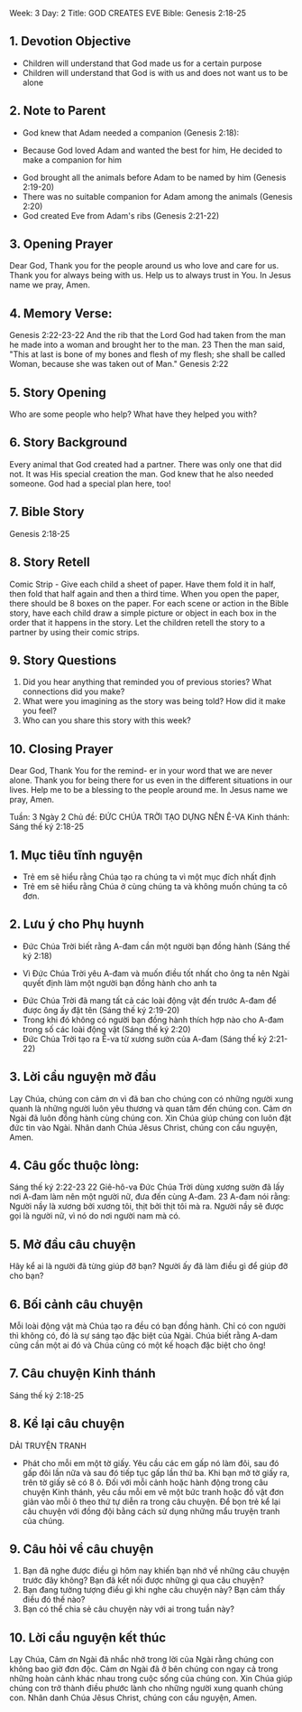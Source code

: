 Week: 3
Day: 2
Title: GOD CREATES EVE
Bible: Genesis 2:18-25
## 1. Devotion Objective
- Children will understand that God made us for a certain purpose
- Children will understand that God is with us and does not want us to be alone

## 2. Note to Parent
* God knew that Adam needed a companion (Genesis 2:18):
- Because God loved Adam and wanted the best for him, He decided to make a companion for him
* God brought all the animals before Adam to be named by him (Genesis 2:19-20)
* There was no suitable companion for Adam among the animals (Genesis 2:20)
* God created Eve from Adam's ribs (Genesis 2:21-22)

## 3. Opening Prayer
Dear God, Thank you for the people around us who love and care for us. Thank you for always being with us. Help us to always trust in You. In Jesus name we pray, Amen.

## 4. Memory Verse:
Genesis 2:22-23-22 And the rib that the Lord God had taken from the man he made into a woman and brought her to the man. 23 Then the man said, "This at last is bone of my bones and flesh of my flesh; she shall be called Woman, because she was taken out of Man." Genesis 2:22

## 5. Story Opening
Who are some people who help? What have they helped you with?

## 6. Story Background
Every animal that God created had a partner. There was only one that did not. It was His special creation the man. God knew that he also needed someone. God had a special plan here, too!

## 7. Bible Story
Genesis 2:18-25

## 8. Story Retell
Comic Strip - Give each child a sheet of paper. Have them fold it in half, then fold that half again and then a third time. When you open the paper, there should be 8 boxes on the paper. For each scene or action in the Bible story, have each child draw a simple picture or object in each box in the order that it happens in the story. Let the children retell the story to a partner by using their comic strips.


## 9. Story Questions
1. Did you hear anything that reminded you of previous stories? What connections did you make?
2. What were you imagining as the story was being told? How did it make you feel?
3. Who can you share this story with this week?


## 10. Closing Prayer
Dear God, Thank You for the remind- er in your word that we are never alone. Thank you for being there for us even in the different situations in our lives. Help me to be a blessing to the people around me. In Jesus name we pray, Amen.

Tuần: 3
Ngày 2
Chủ đề: ĐỨC CHÚA TRỜI TẠO DỰNG NÊN Ê-VA
Kinh thánh: Sáng thế ký 2:18-25

## 1. Mục tiêu tĩnh nguyện
- Trẻ em sẽ hiểu rằng Chúa tạo ra chúng ta vì một mục đích nhất định
- Trẻ em sẽ hiểu rằng Chúa ở cùng chúng ta và không muốn chúng ta cô đơn.

## 2. Lưu ý cho Phụ huynh
* Đức Chúa Trời biết rằng A-đam cần một người bạn đồng hành (Sáng thế ký 2:18)
- Vì Đức Chúa Trời yêu A-đam và muốn điều tốt nhất cho ông ta nên Ngài quyết định làm một người bạn đồng hành cho anh ta
* Đức Chúa Trời đã mang tất cả các loài động vật đến trước A-đam để được ông ấy đặt tên (Sáng thế ký 2:19-20)
* Trong khi đó không có người bạn đồng hành thích hợp nào cho A-đam trong số các loài động vật (Sáng thế ký 2:20)
* Đức Chúa Trời tạo ra Ê-va từ xương sườn của A-đam (Sáng thế ký 2:21-22)

## 3. Lời cầu nguyện mở đầu
Lạy Chúa, chúng con cảm ơn vì đã ban cho chúng con có những người xung quanh là những người luôn yêu thương và quan tâm đến chúng con. Cảm ơn Ngài đã luôn đồng hành cùng chúng con. Xin Chúa giúp chúng con luôn đặt đức tin vào Ngài. Nhân danh Chúa Jêsus Christ, chúng con cầu nguyện, Amen.

## 4. Câu gốc thuộc lòng:
Sáng thế ký 2:22-23
22 Giê-hô-va Đức Chúa Trời dùng xương sườn đã lấy nơi A-đam làm nên một người nữ, đưa đến cùng A-đam. 23 A-đam nói rằng: Người nầy là xương bởi xương tôi, thịt bởi thịt tôi mà ra. Người nầy sẽ được gọi là người nữ, vì nó do nơi người nam mà có.

## 5. Mở đầu câu chuyện
Hãy kể ai là người đã từng giúp đỡ bạn?
Người ấy đã làm điều gì để giúp đỡ cho bạn?

## 6. Bối cảnh câu chuyện
Mỗi loài động vật mà Chúa tạo ra đều có bạn đồng hành. Chỉ có con người thì không có, đó là sự sáng tạo đặc biệt của Ngài. Chúa biết rằng A-dam cũng cần một ai đó và Chúa cũng có một kế hoạch đặc biệt cho ông!

## 7. Câu chuyện Kinh thánh
Sáng thế ký 2:18-25

## 8. Kể lại câu chuyện
DẢI TRUYỆN TRANH
- Phát cho mỗi em một tờ giấy. Yêu cầu các em gấp nó làm đôi, sau đó gấp đôi lần nữa và sau đó tiếp tục gấp lần thứ ba. Khi bạn mở tờ giấy ra, trên tờ giấy sẽ có 8 ô. Đối với mỗi cảnh hoặc hành động trong câu chuyện Kinh thánh, yêu cầu mỗi em vẽ một bức tranh hoặc đồ vật đơn giản vào mỗi ô theo thứ tự diễn ra trong câu chuyện. Để bọn trẻ kể lại câu chuyện với đồng đội bằng cách sử dụng những mẩu truyện tranh của chúng.


## 9. Câu hỏi về câu chuyện
1. Bạn đã nghe được điều gì hôm nay khiến bạn nhớ về những câu chuyện trước đây không? Bạn đã kết nối được những gì qua câu chuyện?
2. Bạn đang tưởng tượng điều gì khi nghe câu chuyện này? Bạn cảm thấy điều đó thế nào?
3. Bạn có thể chia sẻ câu chuyện này với ai trong tuần này?


## 10. Lời cầu nguyện kết thúc
Lạy Chúa, Cảm ơn Ngài đã nhắc nhở trong lời của Ngài rằng chúng con không bao giờ đơn độc. Cảm ơn Ngài đã ở bên chúng con ngay cả trong những hoàn cảnh khác nhau trong cuộc sống của chúng con. Xin Chúa giúp chúng con trở thành điều phước lành cho những người xung quanh chúng con. Nhân danh Chúa Jêsus Christ, chúng con cầu nguyện, Amen.
